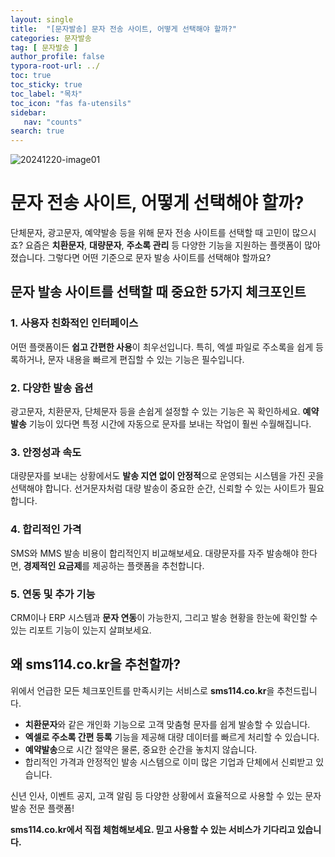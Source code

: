 ```yaml
---
layout: single
title:  "[문자발송] 문자 전송 사이트, 어떻게 선택해야 할까?"
categories: 문자발송
tag: [ 문자발송 ]
author_profile: false
typora-root-url: ../
toc: true
toc_sticky: true
toc_label: "목차"
toc_icon: "fas fa-utensils" 
sidebar:
   nav: "counts"
search: true
---
```


![20241220-image01](/images/2024-12-20-ad-01/20241220-image01.png)

# 문자 전송 사이트, 어떻게 선택해야 할까?

단체문자, 광고문자, 예약발송 등을 위해 문자 전송 사이트를 선택할 때 고민이 많으시죠? 요즘은 **치환문자**, **대량문자**, **주소록 관리** 등 다양한 기능을 지원하는 플랫폼이 많아졌습니다. 그렇다면 어떤 기준으로 문자 발송 사이트를 선택해야 할까요? 

## 문자 발송 사이트를 선택할 때 중요한 5가지 체크포인트

### 1. **사용자 친화적인 인터페이스**
어떤 플랫폼이든 **쉽고 간편한 사용**이 최우선입니다. 특히, 엑셀 파일로 주소록을 쉽게 등록하거나, 문자 내용을 빠르게 편집할 수 있는 기능은 필수입니다. 

### 2. **다양한 발송 옵션**
광고문자, 치환문자, 단체문자 등을 손쉽게 설정할 수 있는 기능은 꼭 확인하세요. **예약발송** 기능이 있다면 특정 시간에 자동으로 문자를 보내는 작업이 훨씬 수월해집니다.

### 3. **안정성과 속도**
대량문자를 보내는 상황에서도 **발송 지연 없이 안정적**으로 운영되는 시스템을 가진 곳을 선택해야 합니다. 선거문자처럼 대량 발송이 중요한 순간, 신뢰할 수 있는 사이트가 필요합니다.

### 4. **합리적인 가격**
SMS와 MMS 발송 비용이 합리적인지 비교해보세요. 대량문자를 자주 발송해야 한다면, **경제적인 요금제**를 제공하는 플랫폼을 추천합니다.

### 5. **연동 및 추가 기능**
CRM이나 ERP 시스템과 **문자 연동**이 가능한지, 그리고 발송 현황을 한눈에 확인할 수 있는 리포트 기능이 있는지 살펴보세요.

## **왜 sms114.co.kr을 추천할까?**

위에서 언급한 모든 체크포인트를 만족시키는 서비스로 **sms114.co.kr**을 추천드립니다.  
- **치환문자**와 같은 개인화 기능으로 고객 맞춤형 문자를 쉽게 발송할 수 있습니다.  
- **엑셀로 주소록 간편 등록** 기능을 제공해 대량 데이터를 빠르게 처리할 수 있습니다.  
- **예약발송**으로 시간 절약은 물론, 중요한 순간을 놓치지 않습니다.  
- 합리적인 가격과 안정적인 발송 시스템으로 이미 많은 기업과 단체에서 신뢰받고 있습니다.

신년 인사, 이벤트 공지, 고객 알림 등 다양한 상황에서 효율적으로 사용할 수 있는 문자 발송 전문 플랫폼!  

**sms114.co.kr에서 직접 체험해보세요. 믿고 사용할 수 있는 서비스가 기다리고 있습니다.**